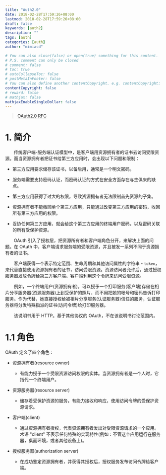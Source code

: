 ```yaml
---
title: "Auth2.0"
date: 2018-02-28T17:59:26+08:00
lastmod: 2018-02-28T17:59:26+08:00
draft: false
keywords: [auth2]
description: ""
tags: [auth]
categories: [auth]
author: "mimiasd"

# You can also close(false) or open(true) something for this content.
# P.S. comment can only be closed
# comment: false
# toc: true
# autoCollapseToc: false
# postMetaInFooter: false
# You can also define another contentCopyright. e.g. contentCopyright: "This is another copyright."
contentCopyright: false
# reward: false
# mathjax: false
mathjaxEnableSingleDollar: false
---
```


> [OAuth2.0 RFC](https://tools.ietf.org/html/rfc6749)

# 1. 简介

　　传统客户端-服务端认证模型中，是客户端用资源拥有者的证书去访问受限资源。而当资源拥有者把证书给第三方应用时，会出现以下问题和限制：

- 第三方应用要求储存该证书，以备后用，通常是一个明文密码。

- 服务端需要支持密码认证，而密码认证的方式在安全方面存在与生俱来的缺点。

- 第三方应用获得了过大的权限，导致资源拥有者无法限制首先资源的子集。

- 资源拥有者不能撤回单个第三方应用，只能通过改变第三方应用的密码，收回所有第三方应用的权限。

- 妥协任何第三方应用，就会给这个第三方应用的终端用户密码，以及密码关联的所有受保护资源。

　　OAuth 引入了授权层，把资源所有者和客户端角色分开，来解决上面的问题。在 OAuth 中，客户端请求服务端的受限资源，并且被发一系列不同于资源拥有者的证书。  

　　客户端获得一个表示特定范围、生命周期和其他访问属性的字符串 - `token`，来代替直接使用资源拥有者的证书，访问受限资源。资源访问者允许后，通过授权服务器发放令牌给第三方客户端。客户端利用这个令牌来访问受限资源。  

　　例如，一个终端用户(资源拥有者)，可以授予一个打印服务(客户端)存储在相片分享服务器(资源服务器)上到受保护的照片，而不用把她的帐号和密码告诉打印服务。作为代替，她直接授权给被相片分享服务(认证服务器)信任的服务，认证服务器将分发特殊指派的证书(访问令牌)给打印服务器。  

　　该说明书用于 HTTP。基于其他协议的 OAuth，不在该说明书讨论范围内。

# 1.1 角色

  OAuth 定义了四个角色：

- 资源拥有者(resource owner)
  - 有能力授予一个受限资源访问权限的实体。当资源拥有者是一个人时，它指代一个终端用户。

- 资源服务器(resource server)
  - 储存着受保护资源的服务，有能力接收和响应，使用访问令牌的受保护资源请求。

- 客户端(client)
  - 通过资源拥有者授权，代表资源拥有者发出对受限资源请求的一个应用。术语 "client" 不表示任何特殊的实现特性(例如：不管这个应用运行在服务器，桌面环境，或者其他设备上)。

- 授权服务器(authorization server)
  - 在成功鉴定资源拥有者，并获得其授权后，授权服务发布访问令牌给客户端。
